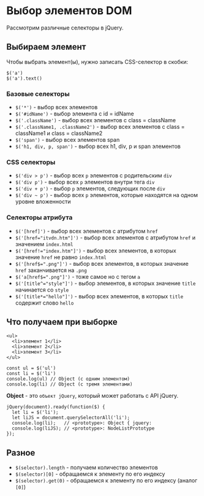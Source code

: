 # Выбор элементов DOM
Рассмотрим различные селекторы в jQuery.

## Выбираем элемент
Чтобы выбрать элемент(ы), нужно записать CSS-селектор в скобки:

    $('a')
    $('a').text()

### Базовые селекторы
- `$('*')` - выбор всех элементов
- `$('#idName')` - выбор элемента с id = idName
- `$('.className')` - выбор всех элементов с class = className
- `$('.className1, .className2')` - выбор всех элементов с class = className1 и class = className2
- `$('span')` - выбор всех элементов span
- `$('h1, div, p, span')` - выбор всех h1, div, p и span элементов

### CSS селекторы
- `$('div > p')` - выбор всех `p` элементов с родительским `div`
- `$('div p')` - выбор всех `p` элементов внутри тега `div`
- `$('div + p')` - выбор `p` элементов, следующих после `div`
- `$('div ~ p')` - выбор всех `p` элементов, которые находятся на одном уровне вложенности

### Селекторы атрибута
- `$('[href]')` - выбор всех элементов с атрибутом `href`
- `$('[href="itvdn.htm"]')` - выбор всех элементов с атрибутом `href` и значением `index.html`
- `$('[href!="index.htm"]')` - выбор всех элементов, в которых значение `href` не равно `index.html`
- `$('[href$=".png"]')` - выбор всех элементов, в которых значение `href` заканчивается на `.png`
- `$('a[href$=".png"]')` - тоже самое но с тегом `a`
- `$('[title^="style"]')` - выбор элементов, в которых значение `title` начинается со `style`
- `$('[title*="hello"]')` - выбор всех элементов, в которых `title` coдержит слово `hello`

## Что получаем при выборке

    <ul>
      <li>элемент 1</li>
      <li>элемент 2</li>
      <li>элемент 3</li>
    </ul>

    const ul = $('ul')
    const li = $('li')
    console.log(ul) // Object (с одним элементом)
    console.log(li) // Object (с тремя элементами)

**Object** - это `объект jQuery`, который может работать с API jQuery.

    jQuery(document).ready(function($) {
      let li = $('li');
      let liJS = document.querySelectorAll('li');
      console.log(li);   // <prototype>: Object { jquery:
      console.log(liJS); // <prototype>: NodeListPrototype
    });

## Разное
- `$(selector).length` - получаем количество элементов
- `$(selector)[0]` - обращаемся к элементу по его индексу
- `$(selector).get(0)` - обращаемся к элементу по его индексу (аналог `[0]`)
